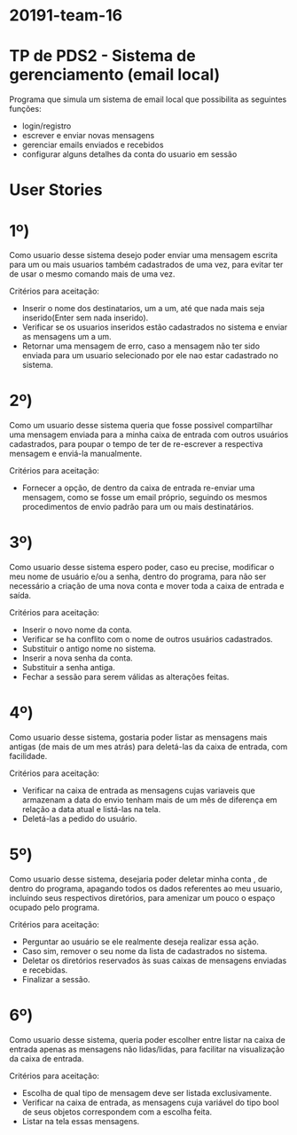# 20191-team-16

# TP de PDS2 - Sistema de gerenciamento (email local)

Programa que simula um sistema de email local que possibilita as seguintes funções:

- login/registro
- escrever e enviar novas mensagens
- gerenciar emails enviados e recebidos
- configurar alguns detalhes da conta do usuario em sessão

# User Stories

# 1º)
Como usuario desse sistema desejo poder enviar uma mensagem escrita para um ou
mais usuarios também cadastrados de uma vez, para evitar ter de usar o mesmo comando
mais de uma vez.

Critérios para aceitação:

 - Inserir o nome dos destinatarios, um a um, até que nada mais seja inserido(Enter sem nada inserido).
 - Verificar se os usuarios inseridos estão cadastrados no sistema e enviar as mensagens um a um.
 - Retornar uma mensagem de erro, caso a mensagem não ter sido enviada para um usuario selecionado
   por ele nao estar cadastrado no sistema.

# 2º)
Como um usuario desse sistema queria que fosse possivel compartilhar uma
mensagem enviada para a minha caixa de entrada com outros usuários cadastrados,
para poupar o tempo de ter de re-escrever a respectiva mensagem e enviá-la manualmente.

Critérios para aceitação:

 - Fornecer a opção, de dentro da caixa de entrada re-enviar uma mensagem, como se fosse um email próprio,
   seguindo os mesmos procedimentos de envio padrão para um ou mais destinatários.
 
# 3º)
Como usuario desse sistema espero poder, caso eu precise, modificar o meu nome
de usuário e/ou a senha, dentro do programa, para não ser necessário a criação
de uma nova conta e mover toda a caixa de entrada e saída.

Critérios para aceitação:

 - Inserir o novo nome da conta.
 - Verificar se ha conflito com o nome de outros usuários cadastrados.
 - Substituir o antigo nome no sistema.
 - Inserir a nova senha da conta.
 - Substituir a senha antiga.
 - Fechar a sessão para serem válidas as alterações feitas.

# 4º)
Como usuario desse sistema, gostaria poder listar as mensagens mais antigas
(de mais de um mes atrás) para deletá-las da caixa de entrada, com facilidade.

Critérios para aceitação:

 - Verificar na caixa de entrada as mensagens cujas variaveis que armazenam a data do envio
   tenham mais de um mês de diferença em relação a data atual e listá-las na tela.
 - Deletá-las a pedido do usuário.

# 5º)
Como usuario desse sistema, desejaria poder deletar minha conta , de dentro do programa,
apagando todos os dados referentes ao meu usuario, incluindo seus respectivos diretórios,
para amenizar um pouco o espaço ocupado pelo programa.

Critérios para aceitação:

 - Perguntar ao usuário se ele realmente deseja realizar essa ação.
 - Caso sim, remover o seu nome da lista de cadastrados no sistema.
 - Deletar os diretórios reservados às suas caixas de mensagens enviadas e recebidas.
 - Finalizar a sessão.

# 6º)
Como usuario desse sistema, queria poder escolher entre listar na caixa de entrada apenas
as mensagens não lidas/lidas, para facilitar na visualização da caixa de entrada.

Critérios para aceitação:

 - Escolha de qual tipo de mensagem deve ser listada exclusivamente.
 - Verificar na caixa de entrada, as mensagens cuja variável do tipo bool de seus objetos correspondem
   com a escolha feita.
 - Listar na tela essas mensagens.
